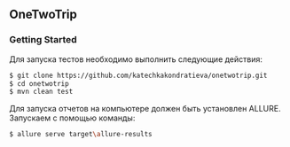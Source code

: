 
## OneTwoTrip

### Getting Started

Для запуска тестов необходимо выполнить следующие действия:

```bash
$ git clone https://github.com/katechkakondratieva/onetwotrip.git
$ cd onetwotrip
$ mvn clean test
```

Для запуска отчетов на компьютере должен быть установлен ALLURE. Запускаем с помощью команды:

```bash
$ allure serve target\allure-results
```


